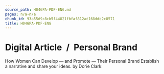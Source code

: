 ```yaml
---
source_path: H046PA-PDF-ENG.md
pages: n/a-n/a
chunk_id: 93a55d9c8cb5f44821fbfaf812ad168ddc2c8571
title: H046PA-PDF-ENG
---
```

# Digital Article / Personal Brand

How Women Can Develop — and Promote — Their Personal Brand Establish a narrative and share your ideas. by Dorie Clark
